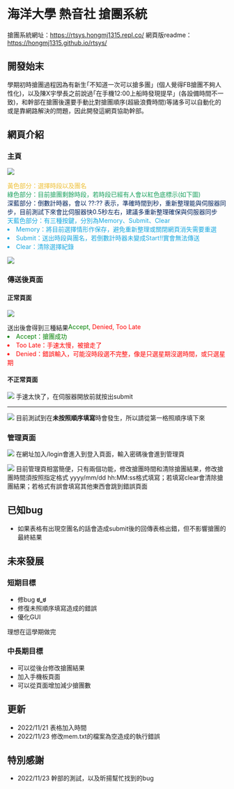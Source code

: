 # 海洋大學 熱音社 搶團系統

搶團系統網址：<https://rtsys.hongmj1315.repl.co/>
網頁版readme：<https://hongmj1315.github.io/rtsys/>

## 開發始末

學期初時搶團過程因為有新生｢不知道一次可以搶多團」(個人覺得FB搶團不夠人性化)，以及陳X宇學長之前說過｢在手機12:00上船時發現提早」(各設備時間不一致)，和幹部在搶團後還要手動比對搶團順序(超級浪費時間)等諸多可以自動化的或是靠網路解決的問題，因此開發這網頁協助幹部。

## 網頁介紹

### 主頁

![](https://i.imgur.com/CSHmZhV.jpg)
<div style="color:#eebf34;">黃色部分：選擇時段以及團名</div>
<div style="color:#1ba15e;">綠色部分：目前搶團剩餘時段，若時段已經有人會以紅色底標示(如下圖)</div>
<div style="color:#03245e;">深藍部分：倒數計時器，會以 ??:?? 表示，準確時間到秒，重新整理能與伺服器同步，目前測試下來會比伺服器快0.5秒左右，建議多重新整理確保與伺服器同步</div>
<div style="color:#17a8e0;">天藍色部分：有三種按鍵，分別為Memory、Submit、Clear
<li>Memory：將目前選擇情形作保存，避免重新整理或關閉網頁消失需要重選</li>
<li>Submit：送出時段與團名，若倒數計時器未變成Start!!實會無法傳送</li>
<li>Clear：清除選擇紀錄</li>
</div>

![](https://i.imgur.com/FQBVrFS.jpg)

### 傳送後頁面

#### 正常頁面

![](https://i.imgur.com/a6G6EFo.jpg)
<div style="display: flex;flex-wrap: wrap;">
    送出後會得到三種結果
    <div style="color:green;">
        Accept,&nbsp
    </div>
    <div style="color:red;">
        Denied, Too Late
    </div>
</div>
<li style="color:green;">Accept：搶團成功</li>
<li style="color:red;">Too Late：手速太慢，被搶走了</li>
<li style="color:red;">Denied：錯誤輸入，可能沒時段選不完整，像是只選星期沒選時間，或只選星期</li>

#### 不正常頁面

![](https://i.imgur.com/NMVPUM1.jpg)
手速太快了，在伺服器開放前就按出submit
<hr>

![](https://i.imgur.com/drPnvmB.jpg)
目前測試到在**未按照順序填寫**時會發生，所以請從第一格照順序填下來

### 管理頁面

![](https://i.imgur.com/pymOnR6.jpg)
在網址加入/login會進入到登入頁面，輸入密碼後會進到管理頁

![](https://i.imgur.com/xMQXgEW.jpg)
目前管理頁相當簡便，只有兩個功能，修改搶團時間和清除搶團結果，修改搶團時間須按照指定格式 yyyy/mm/dd hh:MM:ss格式填寫；若填寫clear會清除搶團結果；若格式有誤會填寫其他東西會跳到錯誤頁面

## 已知bug

* 如果表格有出現空團名的話會造成submit後的回傳表格出錯，但不影響搶團的最終結果

## 未來發展

### 短期目標

* 修bug **ಠ_ಠ**
* 修復未照順序填寫造成的錯誤
* 優化GUI

理想在這學期做完

### 中長期目標

* 可以從後台修改搶團結果
* 加入手機板頁面
* 可以從頁面增加減少搶團數

## 更新

* 2022/11/21 表格加入時間
* 2022/11/23 修改mem.txt的檔案為空造成的執行錯誤

## 特別感謝

* 2022/11/23 幹部的測試，以及昕揚幫忙找到的bug
